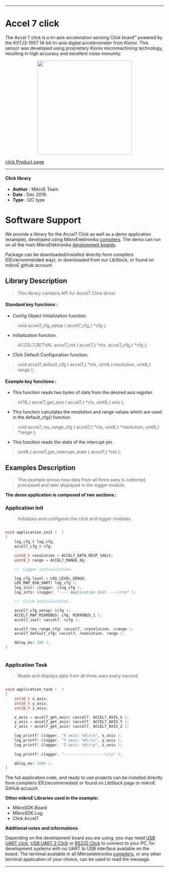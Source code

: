 
---
# Accel 7 click

The Accel 7 click is a tri-axis acceleration sensing Click board™ powered by the KXTJ3-1057 14-bit tri-axis digital accelerometer from Kionix.  This sensor was developed using proprietary Kionix micromachining technology, resulting in high accuracy and excellent noise immunity.

<p align="center">
  <img src="https://download.mikroe.com/images/click_for_ide/accel7_click.png" height=300px>
</p>

[click Product page](<https://www.mikroe.com/accel-7-click>)

---

#### Click library 

- **Author**        : MikroE Team
- **Date**          : Dec 2019.
- **Type**          : I2C type


# Software Support

We provide a library for the Accel7 Click 
as well as a demo application (example), developed using MikroElektronika 
[compilers](https://shop.mikroe.com/compilers). 
The demo can run on all the main MikroElektronika [development boards](https://shop.mikroe.com/development-boards).

Package can be downloaded/installed directly form compilers IDE(recommended way), or downloaded from our LibStock, or found on mikroE github account. 

## Library Description

> This library contains API for Accel7 Click driver.

#### Standard key functions :

- Config Object Initialization function.
> void accel7_cfg_setup ( accel7_cfg_t *cfg ); 
 
- Initialization function.
> ACCEL7_RETVAL accel7_init ( accel7_t *ctx, accel7_cfg_t *cfg );

- Click Default Configuration function.
> void accel7_default_cfg ( accel7_t *ctx, uint8_t resolution, uint8_t range );


#### Example key functions :

- This function reads two bytes of data from the desired axis register.
> int16_t accel7_get_axis ( accel7_t *ctx, uint8_t axis );
 
- This function calculates the resolution and range values which are used
  in the default_cfg() function.
> void accel7_res_range_cfg ( accel7_t *ctx, uint8_t *resolution, uint8_t *range );

- This function reads the state of the interrupt pin.
> uint8_t accel7_get_interrupt_state ( accel7_t *ctx );

## Examples Description

> This example shows how data from all three axes is collected, processed and later
> displayed in the logger module.

**The demo application is composed of two sections :**

### Application Init 

> Initializes and configures the click and logger modules.

```c

void application_init (  )
{
    log_cfg_t log_cfg;
    accel7_cfg_t cfg;

    uint8_t resolution = ACCEL7_DATA_RESP_14bit;
    uint8_t range = ACCEL7_RANGE_8g;

    //  Logger initialization.

    log_cfg.level = LOG_LEVEL_DEBUG;
    LOG_MAP_USB_UART( log_cfg );
    log_init( &logger, &log_cfg );
    log_info( &logger, "---- Application Init ----\r\n" );

    //  Click initialization.

    accel7_cfg_setup( &cfg );
    ACCEL7_MAP_MIKROBUS( cfg, MIKROBUS_1 );
    accel7_init( &accel7, &cfg );

    accel7_res_range_cfg( &accel7, &resolution, &range );
    accel7_default_cfg( &accel7, resolution, range );

    delay_ms( 100 );
}
  
```

### Application Task

> Reads and displays data from all three axes every second.

```c

void application_task (  )
{
    int16_t x_axis;
    int16_t y_axis;
    int16_t z_axis;

    x_axis = accel7_get_axis( &accel7, ACCEL7_AXIS_X );
    y_axis = accel7_get_axis( &accel7, ACCEL7_AXIS_Y );
    z_axis = accel7_get_axis( &accel7, ACCEL7_AXIS_Z );

    log_printf( &logger, "X axis: %d\r\n", x_axis );
    log_printf( &logger, "Y axis: %d\r\n", y_axis );
    log_printf( &logger, "Z axis: %d\r\n", z_axis );   
    
    log_printf( &logger, "------------------\r\n" );

    delay_ms( 1000 );
} 

```

The full application code, and ready to use projects can be  installed directly form compilers IDE(recommneded) or found on LibStock page or mikroE GitHub accaunt.

**Other mikroE Libraries used in the example:** 

- MikroSDK.Board
- MikroSDK.Log
- Click.Accel7

**Additional notes and informations**

Depending on the development board you are using, you may need 
[USB UART click](https://shop.mikroe.com/usb-uart-click), 
[USB UART 2 Click](https://shop.mikroe.com/usb-uart-2-click) or 
[RS232 Click](https://shop.mikroe.com/rs232-click) to connect to your PC, for 
development systems with no UART to USB interface available on the board. The 
terminal available in all Mikroelektronika 
[compilers](https://shop.mikroe.com/compilers), or any other terminal application 
of your choice, can be used to read the message.



---
